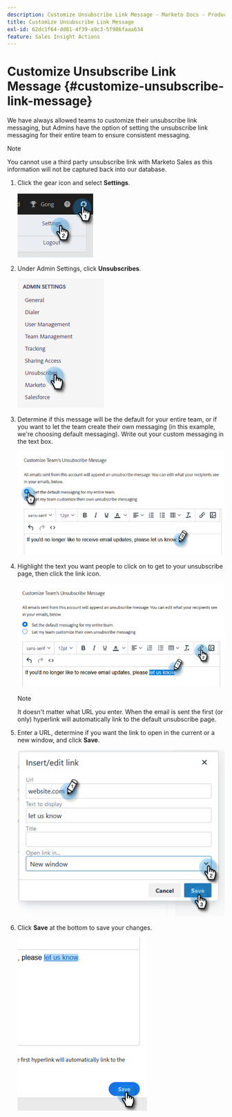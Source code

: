```yaml
---
description: Customize Unsubscribe Link Message - Marketo Docs - Product Documentation
title: Customize Unsubscribe Link Message
exl-id: 62dc1f64-dd81-4f39-a9c3-5f986faaa634
feature: Sales Insight Actions
---
```

# Customize Unsubscribe Link Message {#customize-unsubscribe-link-message}

We have always allowed teams to customize their unsubscribe link messaging, but Admins have the option of setting the unsubscribe link messaging for their entire team to ensure consistent messaging.

>[!NOTE]
>
>You cannot use a third party unsubscribe link with Marketo Sales as this information will not be captured back into our database.

1. Click the gear icon and select **Settings**.

   ![](assets/customize-unsubscribe-link-message-1.png)

1. Under Admin Settings, click **Unsubscribes**.

   ![](assets/customize-unsubscribe-link-message-2.png)

1. Determine if this message will be the default for your entire team, or if you want to let the team create their own messaging (in this example, we're choosing default messaging). Write out your custom messaging in the text box.

   ![](assets/customize-unsubscribe-link-message-3.png)

1. Highlight the text you want people to click on to get to your unsubscribe page, then click the link icon.

   ![](assets/customize-unsubscribe-link-message-4.png)

   >[!NOTE]
   >
   >It doesn't matter what URL you enter. When the email is sent the first (or only) hyperlink will automatically link to the default unsubscribe page.

1. Enter a URL, determine if you want the link to open in the current or a new window, and click **Save**.

   ![](assets/customize-unsubscribe-link-message-5.png)

1. Click **Save** at the bottom to save your changes.

   ![](assets/customize-unsubscribe-link-message-6.png)
